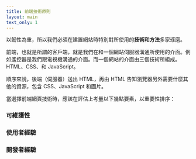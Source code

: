 ```yaml
---
title: 前端技術原則
layout: main
text_only: 1
---
```


以韌性為重，所以我們必須在建置網站時特別對所使用的**技術和方法**多家琢磨。

前端，也就是所謂的客戶端，就是我們在和一個網站伺服器溝通所使用的介面。例如遙控器是我們跟電視機溝通的介面。而一個網站的介面由三個技術所組成。HTML、CSS、和 JavaScript。

順序來說，後端（伺服器）送出 HTML，再由 HTML 告知瀏覽器另外需要什麼其他的資源，包含 CSS、JavaScript 和圖片。

當選擇前端網頁技術時，應該在評估上考量以下幾點要素，以重要性排序：

### 可維護性

### 使用者經驗

### 開發者經驗
